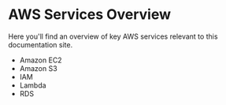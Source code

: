 # AWS Services Overview
Here you'll find an overview of key AWS services relevant to this documentation site.
- Amazon EC2
- Amazon S3
- IAM
- Lambda
- RDS

